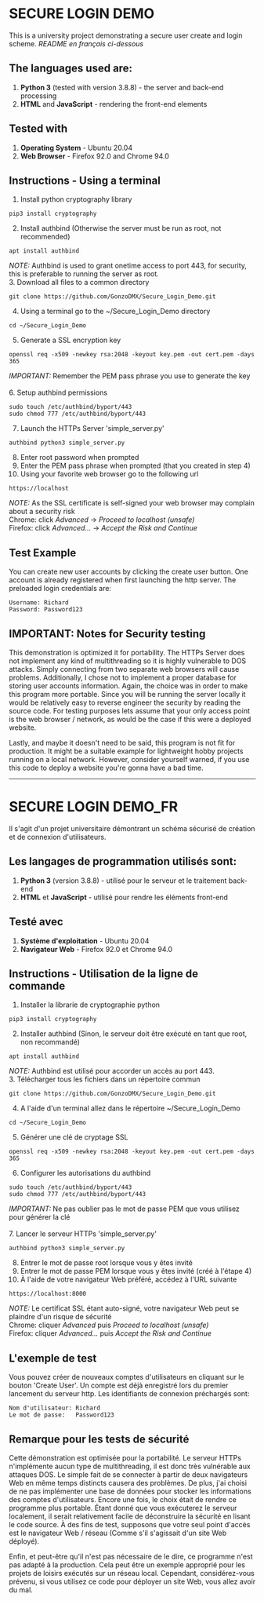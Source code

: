 # SECURE LOGIN DEMO

This is a university project demonstrating a secure user create and login scheme. 
*README en français ci-dessous*

## The languages used are:
1. **Python 3** (tested with version 3.8.8) - the server and back-end processing
2. **HTML** and **JavaScript** - rendering the front-end elements
	
## Tested with
1. **Operating System** - Ubuntu 20.04
2. **Web Browser** - Firefox 92.0 and Chrome 94.0
	
## Instructions - Using a terminal
1. Install python cryptography library
```
pip3 install cryptography
```
2. Install authbind (Otherwise the server must be run as root, not recommended)<br />
```
apt install authbind
```
*NOTE:* Authbind is used to grant onetime access to port 443, for security, this is preferable to running the server as root.<br />
3. Download all files to a common directory
```
git clone https://github.com/GonzoDMX/Secure_Login_Demo.git
```
4. Using a terminal go to the ~/Secure_Login_Demo directory
```
cd ~/Secure_Login_Demo
```
5. Generate a SSL encryption key<br />
```
openssl req -x509 -newkey rsa:2048 -keyout key.pem -out cert.pem -days 365
```
*IMPORTANT:* Remember the PEM pass phrase you use to generate the key<br /><br />
6. Setup authbind permissions
```
sudo touch /etc/authbind/byport/443
sudo chmod 777 /etc/authbind/byport/443
```
7. Launch the HTTPs Server 'simple_server.py'
```
authbind python3 simple_server.py
```
8. Enter root password when prompted<br />
9. Enter the PEM pass phrase when prompted (that you created in step 4)<br />
10. Using your favorite web browser go to the following url
```
https://localhost
```
*NOTE:* As the SSL certificate is self-signed your web browser may complain about a security risk<br />
Chrome: click *Advanced* -> *Proceed to localhost (unsafe)*<br />
Firefox: click *Advanced...* -> *Accept the Risk and Continue*


## Test Example
You can create new user accounts by clicking the create user button. One account is already registered when first launching the http server.
The preloaded login credentials are:
```
Username: Richard
Password: Password123
```

## IMPORTANT: Notes for Security testing
This demonstration is optimized it for portability. The HTTPs Server does not implement any kind of multithreading so it is highly vulnerable to DOS attacks. Simply connecting from two separate web browsers will cause problems. Additionally, I chose not to implement a proper database for storing user accounts information. Again, the choice was in order to make this program more portable. Since you will be running the server locally it would be relatively easy to reverse engineer the security by reading the source code. For testing purposes lets assume that your only access point is the web browser / network, as would be the case if this were a deployed website.

Lastly, and maybe it doesn't need to be said, this program is not fit for production. It might be a suitable example for lightweight hobby projects running on a local network. However, consider yourself warned, if you use this code to deploy a website you're gonna have a bad time.


---


# SECURE LOGIN DEMO_FR

Il s'agit d'un projet universitaire démontrant un schéma sécurisé de création et de connexion d'utilisateurs. 

## Les langages de programmation utilisés sont:
1. **Python 3** (version 3.8.8) - utilisé pour le serveur et le traitement back-end
2. **HTML** et **JavaScript** - utilisé pour rendre les éléments front-end
	
## Testé avec
1. **Système d'exploitation** - Ubuntu 20.04
2. **Navigateur Web** - Firefox 92.0 et Chrome 94.0
	
## Instructions - Utilisation de la ligne de commande
1. Installer la librarie de cryptographie python
```
pip3 install cryptography
```
2. Installer authbind (Sinon, le serveur doit être exécuté en tant que root, non recommandé)<br />
```
apt install authbind
```
*NOTE:* Authbind est utilisé pour accorder un accès au port 443.<br />
3. Télécharger tous les fichiers dans un répertoire commun
```
git clone https://github.com/GonzoDMX/Secure_Login_Demo.git
```
4. A l'aide d'un terminal allez dans le répertoire ~/Secure_Login_Demo
```
cd ~/Secure_Login_Demo
```
5. Générer une clé de cryptage SSL<br />
```
openssl req -x509 -newkey rsa:2048 -keyout key.pem -out cert.pem -days 365
```
6. Configurer les autorisations du authbind
```
sudo touch /etc/authbind/byport/443
sudo chmod 777 /etc/authbind/byport/443
```
*IMPORTANT:* Ne pas oublier pas le mot de passe PEM que vous utilisez pour générer la clé<br /><br />
7. Lancer le serveur HTTPs 'simple_server.py'
```
authbind python3 simple_server.py
```
8. Entrer le mot de passe root lorsque vous y êtes invité<br />
9. Entrer le mot de passe PEM lorsque vous y êtes invité (créé à l'étape 4)<br />
10. À l'aide de votre navigateur Web préféré, accédez à l'URL suivante
```
https://localhost:8000
```
*NOTE:* Le certificat SSL étant auto-signé, votre navigateur Web peut se plaindre d'un risque de sécurité<br />
Chrome: cliquer *Advanced* puis *Proceed to localhost (unsafe)*<br />
Firefox: cliquer *Advanced...* puis *Accept the Risk and Continue*


## L'exemple de test
Vous pouvez créer de nouveaux comptes d'utilisateurs en cliquant sur le bouton 'Create User'. Un compte est déjà enregistré lors du premier lancement du serveur http.
Les identifiants de connexion préchargés sont:
```
Nom d'utilisateur: Richard
Le mot de passe:   Password123
```

## Remarque pour les tests de sécurité
Cette démonstration est optimisée pour la portabilité. Le serveur HTTPs n'implémente aucun type de multithreading, il est donc très vulnérable aux attaques DOS. Le simple fait de se connecter à partir de deux navigateurs Web en même temps distincts causera des problèmes. De plus, j'ai choisi de ne pas implémenter une base de données pour stocker les informations des comptes d'utilisateurs. Encore une fois, le choix était de rendre ce programme plus portable. Étant donné que vous exécuterez le serveur localement, il serait relativement facile de déconstruire la sécurité en lisant le code source. À des fins de test, supposons que votre seul point d'accès est le navigateur Web / réseau  (Comme s'il s'agissait d'un site Web déployé).

Enfin, et peut-être qu'il n'est pas nécessaire de le dire, ce programme n'est pas adapté à la production. Cela peut être un exemple approprié pour les projets de loisirs exécutés sur un réseau local. Cependant, considérez-vous prévenu, si vous utilisez ce code pour déployer un site Web, vous allez avoir du mal.
